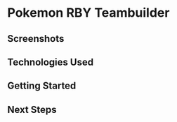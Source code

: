 # Pokemon RBY Teambuilder


## Screenshots 




## Technologies Used


## Getting Started



## Next Steps
